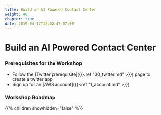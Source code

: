 ```yaml
---
title: Build an AI Powered Contact Center
weight: 40
chapter: true
date: 2019-04-17T12:52:47-07:00
---
```


# Build an AI Powered Contact Center

### Prerequisites for the Workshop
* Follow the [Twitter prerequisite]({{<ref "30_twitter.md" >}}) page to create a twitter app
* Sign up for an [AWS account]({{<ref "1_account.md" >}})

### Workshop Roadmap

{{% children showhidden="false" %}}
